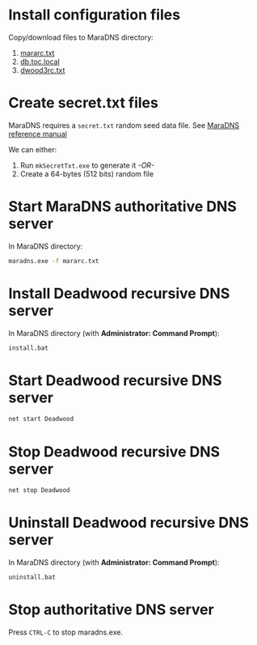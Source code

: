 # Install configuration files

Copy/download files to MaraDNS directory:

1. [mararc.txt](https://raw.githubusercontent.com/gyk4j/toc/main/maradns/mararc.txt)
2. [db.toc.local](https://raw.githubusercontent.com/gyk4j/toc/main/maradns/db.toc.local)
3. [dwood3rc.txt](https://raw.githubusercontent.com/gyk4j/toc/main/maradns/dwood3rc.txt)

# Create secret.txt files

MaraDNS requires a `secret.txt` random seed data file. See 
[MaraDNS reference manual](https://github.com/samboy/MaraDNS/blob/master/REFERENCE.md)

We can either:

1. Run `mkSecretTxt.exe` to generate it *-OR-*
2. Create a 64-bytes (512 bits) random file

# Start MaraDNS authoritative DNS server

In MaraDNS directory:

```bat
maradns.exe -f mararc.txt
```

# Install Deadwood recursive DNS server

In MaraDNS directory (with **Administrator: Command Prompt**):

```bat
install.bat
```

# Start Deadwood recursive DNS server

```bat
net start Deadwood
```

# Stop Deadwood recursive DNS server

```bat
net stop Deadwood
```

# Uninstall Deadwood recursive DNS server

In MaraDNS directory (with **Administrator: Command Prompt**):

```bat
uninstall.bat
```

# Stop authoritative DNS server

Press `CTRL-C` to stop maradns.exe.